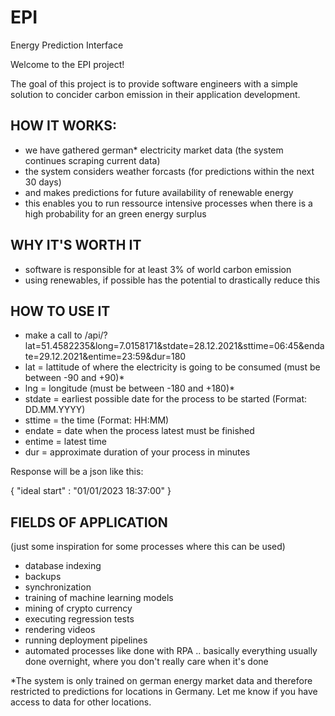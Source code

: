 # EPI
Energy Prediction Interface

Welcome to the EPI project!

The goal of this project is to provide software engineers with a simple solution to concider carbon emission in their application development.

## HOW IT WORKS:
- we have gathered german* electricity market data (the system continues scraping current data)
- the system considers weather forcasts (for predictions within the next 30 days)
- and makes predictions for future availability of renewable energy
- this enables you to run ressource intensive processes when there is a high probability for an green energy surplus

## WHY IT'S WORTH IT
- software is responsible for at least 3% of world carbon emission
- using renewables, if possible has the potential to drastically reduce this

## HOW TO USE IT
- make a call to /api/?lat=51.4582235&long=7.0158171&stdate=28.12.2021&sttime=06:45&endate=29.12.2021&entime=23:59&dur=180
- lat = lattitude of where the electricity is going to be consumed (must be between -90 and +90)*
- lng = longitude (must be between -180 and +180)*
- stdate = earliest possible date for the process to be started (Format: DD.MM.YYYY)
- sttime = the time (Format: HH:MM)
- endate = date when the process latest must be finished
- entime = latest time
- dur = approximate duration of your process in minutes

Response will be a json like this: 

{
  "ideal start" : "01/01/2023 18:37:00"
}

## FIELDS OF APPLICATION
(just some inspiration for some processes where this can be used)
- database indexing
- backups
- synchronization
- training of machine learning models
- mining of crypto currency
- executing regression tests 
- rendering videos 
- running deployment pipelines 
- automated processes like done with RPA
.. basically everything usually done overnight, where you don't really care when it's done 

*The system is only trained on german energy market data and therefore restricted to predictions for locations in Germany. Let me know if you have access to data for other locations.